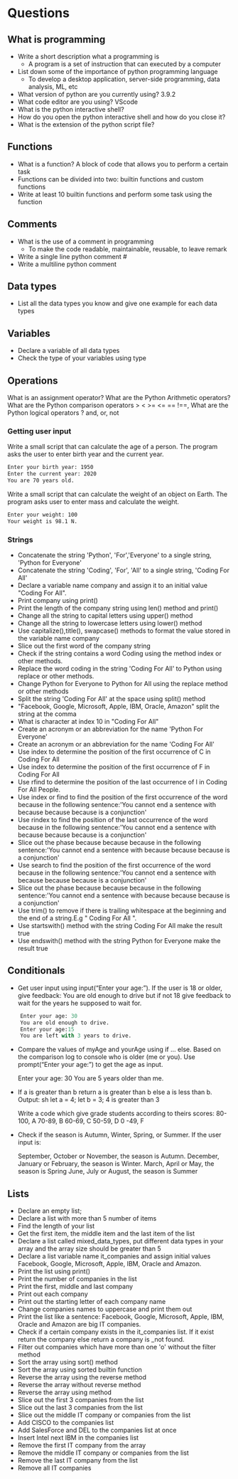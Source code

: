 # Questions

## What is programming

- Write a short description what a programming is
  - A program is a set of instruction that can executed by a computer
- List down some of the importance of python programming language
  - To develop a desktop application, server-side programming, data analysis, ML, etc
- What version of python are you currently using? 3.9.2
- What code editor are you using? VScode
- What is the python interactive shell?
- How do you open the python interactive shell and how do you close it?
- What is the extension of the python script file? 

## Functions

  - What is a function? A block of code that allows you to perform a certain task
  - Functions can be divided into two: builtin functions and custom functions
  - Write at least 10 builtin functions and perform some task using the function

## Comments
  
- What is the use of a comment in programming
  - To make the code readable, maintainable, reusable, to leave remark
- Write a single line python comment # 
- Write a multiline python comment


## Data types

- List all the data types you know and give one example for each data types
  
## Variables

- Declare a variable of all data types
- Check the type of your variables using type
  
## Operations

What is an assignment operator? 
What are the Python Arithmetic operators?
What are the Python comparison operators > < >= <= == !==,
What are the Python logical operators ? and, or, not

### Getting user input

Write a small script that can calculate the age of a person. The program asks the user to enter birth year and the current year.

```sh
Enter your birth year: 1950
Enter the current year: 2020
You are 70 years old.
```

Write a small script that can calculate the weight of an object on Earth. The program asks user to enter mass and calculate the weight.

```sh
Enter your weight: 100
Your weight is 98.1 N.
```

### Strings

- Concatenate the string 'Python', 'For','Everyone' to a single string, 'Python for Everyone'
- Concatenate the string 'Coding', 'For', 'All' to a single string, 'Coding For All'
- Declare a variable name company and assign it to an initial value "Coding For All".
- Print company using print()
- Print the length of the company string using len() method and print()
- Change all the string to capital letters using upper() method
- Change all the string to lowercase letters using lower() method
- Use capitalize(),title(), swapcase() methods to format the value stored in the variable name company
- Slice out the first word of the company string
- Check if the string contains a word Coding using the method index or other methods.
- Replace the word coding in the string 'Coding For All' to Python using replace or other methods.
- Change Python for Everyone to Python for All using the replace method or other methods
- Split the string 'Coding For All' at the space using split() method
- "Facebook, Google, Microsoft, Apple, IBM, Oracle, Amazon" split the string at the comma
- What is character at index 10 in "Coding For All"
- Create an acronym or an abbreviation for the name 'Python For Everyone'
- Create an acronym or an abbreviation for the name 'Coding For All'
- Use index to determine the position of the first occurrence of C in Coding For All
- Use index to determine the position of the first occurrence of F in Coding For All
- Use rfind to determine the position of the last occurrence of l in Coding For All People.
- Use index or find to find the position of the first occurrence of the word because in the following sentence:'You cannot end a sentence with because because because is a conjunction'
- Use rindex to find the position of the last occurrence of the word because in the following sentence:'You cannot end a sentence with because because because is a conjunction'
- Slice out the phase because because because in the following sentence:'You cannot end a sentence with because because because is a conjunction'
- Use search to find the position of the first occurrence of the word because in the following sentence:'You cannot end a sentence with because because because is a conjunction'
- Slice out the phase because because because in the following sentence:'You cannot end a sentence with because because because is a conjunction'
- Use trim() to remove if there is trailing whitespace at the beginning and the end of a string.E.g " Coding For All ".
- Use startswith() method with the string Coding For All make the result true
- Use endswith() method with the string Python for Everyone make the result true

## Conditionals

- Get user input using input(“Enter your age:”). If the user is 18 or older, give feedback: You are old enough to drive but if not 18 give feedback to wait for the years he supposed to wait for.
  
```py
    Enter your age: 30
    You are old enough to drive.
    Enter your age:15
    You are left with 3 years to drive.
```

- Compare the values of myAge and yourAge using if … else. Based on the comparison log to console who is older (me or you). Use prompt(“Enter your age:”) to get the age as input.

    Enter your age: 30
    You are 5 years older than me.

- If a is greater than b return a is greater than b else a is less than b. Output: sh let a = 4; let b = 3; 4 is greater than 3

    Write a code which give grade students according to theirs scores:
        80-100, A
        70-89, B
        60-69, C
        50-59, D
        0 -49, F

- Check if the season is Autumn, Winter, Spring, or Summer. If the user input is:

    September, October or November, the season is Autumn.
    December, January or February, the season is Winter.
    March, April or May, the season is Spring
    June, July or August, the season is Summer

## Lists

- Declare an empty list;
- Declare a list with more than 5 number of items
- Find the length of your list
- Get the first item, the middle item and the last item of the list
- Declare a list called mixed_data_types, put different data types in your array and the array size should be greater than 5
- Declare a list variable name it_companies and assign initial values Facebook, Google, Microsoft, Apple, IBM, Oracle and Amazon.
- Print the list using print()
- Print the number of companies in the list
- Print the first, middle and last company
- Print out each company
- Print out the starting letter of each company name
- Change companies names to uppercase and print them out
- Print the list like a sentence: Facebook, Google, Microsoft, Apple, IBM, Oracle and Amazon are big IT companies.
- Check if a certain company exists in the it_companies list. If it exist return the company else return a company is _not found.
- Filter out companies which have more than one 'o' without the filter method
- Sort the array using sort() method
- Sort the array using sorted builtin function
- Reverse the array using the reverse method
- Reverse the array without reverse method
- Reverse the array using method
- Slice out the first 3 companies from the list
- Slice out the last 3 companies from the list
- Slice out the middle IT company or companies from the list
- Add CISCO to the companies list
- Add SalesForce and DEL to the companies list at once
- Insert Intel next IBM in the companies list
- Remove the first IT company from the array
- Remove the middle IT company or companies from the list
- Remove the last IT company from the list
- Remove all IT companies